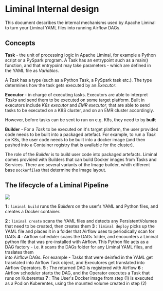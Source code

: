 <!--
Licensed to the Apache Software Foundation (ASF) under one
or more contributor license agreements.  See the NOTICE file
distributed with this work for additional information
regarding copyright ownership.  The ASF licenses this file
to you under the Apache License, Version 2.0 (the
"License"); you may not use this file except in compliance
with the License.  You may obtain a copy of the License at

  http://www.apache.org/licenses/LICENSE-2.0

Unless required by applicable law or agreed to in writing,
software distributed under the License is distributed on an
"AS IS" BASIS, WITHOUT WARRANTIES OR CONDITIONS OF ANY
KIND, either express or implied.  See the License for the
specific language governing permissions and limitations
under the License.
-->

# Liminal Internal design

This document describes the internal mechanisms used by Apache Liminal to turn your Liminal YAML files
into running Airflow DAGs.


## Concepts

**Task** - the unit of processing logic in Apache Liminal, for example a Python script or a PySpark program.
A Task has an entrypoint such as a main() function, and that entrypoint may take parameters - which are defined in the
YAML file as *Variables*.

A *Task* has a type (such as a Python Task, a PySpark task etc.).
The type determines how the task gets executed by an *Executor*. 

**Executor** - in charge of executing tasks.
Executors are able to interpret *Tasks* and send them to be executed on some target platform.
Built in executors include *K8s executor* and *EMR executor*, that are able to send tasks to be executed on a K8S cluster,
and on an EMR cluster accordingly.

However, before tasks can be sent to run on e.g. K8s, they need to by **built**

**Builder** - For a *Task* to be executed on it's target platform, the user provided code needs to be built into a packaged artefact.
For example, to run a *Task* on K8s, the user code needs to be built into a docker image (and then pushed into a 
Container registry that is available for the cluster).

The role of the *Builder* is to build user code into packaged artefacts.
Liminal comes provided with Builders that can build Docker images from Tasks and Services.
There are several variants of the Image builder, whith different base `Dockerfile`s that determine the image layout.

## The lifecycle of a Liminal Pipeline

![](../nstatic/liminal_hl-flow.png)

**1** : `liminal build` runs the *Builders* on the user's YAML and Python files, and creates a Docker container.

**2** :  `liminal create` scans the YAML files and detects any PersistentVolumes that need to be created, then creates them
**3** : `liminal deploy` picks up the YAML file and places it in a folder that Airflow uses to periodically scan for DAGs
**4** : Airflow scheduler scans the DAGs folder, and encounters a Liminal python file that was pre-installed with Airflow.
    This Python file acts as a DAG factory - i.e. it scans the DAGs folder for any Liminal YAML files, and traslates them    
    into Airflow DAGs. For example - Tasks that were deinfed in the YAML get trasnlated into Airflow Task object, and Executores
    get translated into Airflow Operators. 
**5** : The returned DAG is registered with Airflow
**6** : Airflow scheduler starts the DAG, and the Operator executes a Task that runs on Kuberentes
**7** : The User's Docker image from step (1) is executed as a Pod on Kuberentes, using the mounted volume created in step (2)





